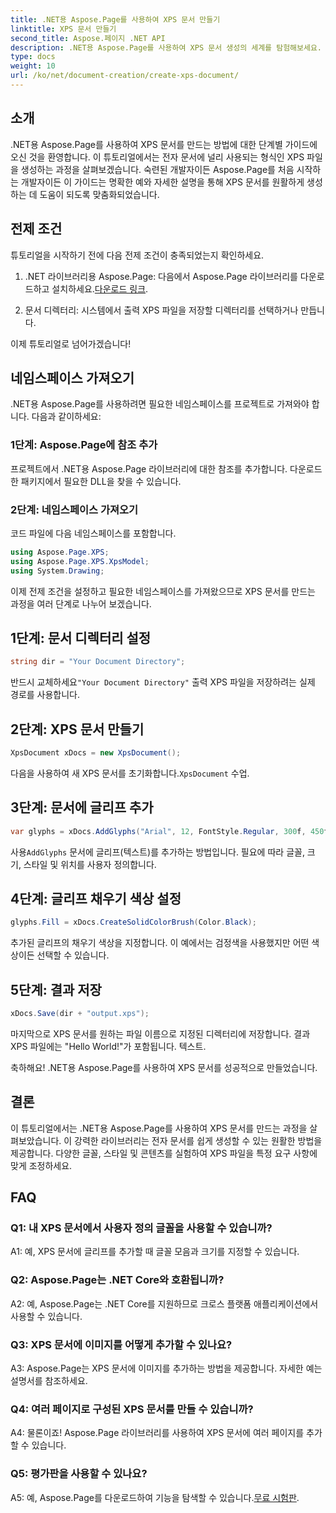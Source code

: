 ```yaml
---
title: .NET용 Aspose.Page를 사용하여 XPS 문서 만들기
linktitle: XPS 문서 만들기
second_title: Aspose.페이지 .NET API
description: .NET용 Aspose.Page를 사용하여 XPS 문서 생성의 세계를 탐험해보세요. 단계별 가이드에 따라 전자 문서를 손쉽게 생성하세요.
type: docs
weight: 10
url: /ko/net/document-creation/create-xps-document/
---
```

## 소개

.NET용 Aspose.Page를 사용하여 XPS 문서를 만드는 방법에 대한 단계별 가이드에 오신 것을 환영합니다. 이 튜토리얼에서는 전자 문서에 널리 사용되는 형식인 XPS 파일을 생성하는 과정을 살펴보겠습니다. 숙련된 개발자이든 Aspose.Page를 처음 시작하는 개발자이든 이 가이드는 명확한 예와 자세한 설명을 통해 XPS 문서를 원활하게 생성하는 데 도움이 되도록 맞춤화되었습니다.

## 전제 조건

튜토리얼을 시작하기 전에 다음 전제 조건이 충족되었는지 확인하세요.

1.  .NET 라이브러리용 Aspose.Page: 다음에서 Aspose.Page 라이브러리를 다운로드하고 설치하세요.[다운로드 링크](https://releases.aspose.com/page/net/).

2. 문서 디렉터리: 시스템에서 출력 XPS 파일을 저장할 디렉터리를 선택하거나 만듭니다.

이제 튜토리얼로 넘어가겠습니다!

## 네임스페이스 가져오기

.NET용 Aspose.Page를 사용하려면 필요한 네임스페이스를 프로젝트로 가져와야 합니다. 다음과 같이하세요:

### 1단계: Aspose.Page에 참조 추가

프로젝트에서 .NET용 Aspose.Page 라이브러리에 대한 참조를 추가합니다. 다운로드한 패키지에서 필요한 DLL을 찾을 수 있습니다.

### 2단계: 네임스페이스 가져오기

코드 파일에 다음 네임스페이스를 포함합니다.

```csharp
using Aspose.Page.XPS;
using Aspose.Page.XPS.XpsModel;
using System.Drawing;
```

이제 전제 조건을 설정하고 필요한 네임스페이스를 가져왔으므로 XPS 문서를 만드는 과정을 여러 단계로 나누어 보겠습니다.

## 1단계: 문서 디렉터리 설정

```csharp
string dir = "Your Document Directory";
```

 반드시 교체하세요`"Your Document Directory"` 출력 XPS 파일을 저장하려는 실제 경로를 사용합니다.

## 2단계: XPS 문서 만들기

```csharp
XpsDocument xDocs = new XpsDocument();
```

 다음을 사용하여 새 XPS 문서를 초기화합니다.`XpsDocument` 수업.

## 3단계: 문서에 글리프 추가

```csharp
var glyphs = xDocs.AddGlyphs("Arial", 12, FontStyle.Regular, 300f, 450f, "Hello World!");
```

 사용`AddGlyphs` 문서에 글리프(텍스트)를 추가하는 방법입니다. 필요에 따라 글꼴, 크기, 스타일 및 위치를 사용자 정의합니다.

## 4단계: 글리프 채우기 색상 설정

```csharp
glyphs.Fill = xDocs.CreateSolidColorBrush(Color.Black);
```

추가된 글리프의 채우기 색상을 지정합니다. 이 예에서는 검정색을 사용했지만 어떤 색상이든 선택할 수 있습니다.

## 5단계: 결과 저장

```csharp
xDocs.Save(dir + "output.xps");
```

마지막으로 XPS 문서를 원하는 파일 이름으로 지정된 디렉터리에 저장합니다. 결과 XPS 파일에는 "Hello World!"가 포함됩니다. 텍스트.

축하해요! .NET용 Aspose.Page를 사용하여 XPS 문서를 성공적으로 만들었습니다.

## 결론

이 튜토리얼에서는 .NET용 Aspose.Page를 사용하여 XPS 문서를 만드는 과정을 살펴보았습니다. 이 강력한 라이브러리는 전자 문서를 쉽게 생성할 수 있는 원활한 방법을 제공합니다. 다양한 글꼴, 스타일 및 콘텐츠를 실험하여 XPS 파일을 특정 요구 사항에 맞게 조정하세요.

## FAQ

### Q1: 내 XPS 문서에서 사용자 정의 글꼴을 사용할 수 있습니까?

A1: 예, XPS 문서에 글리프를 추가할 때 글꼴 모음과 크기를 지정할 수 있습니다.

### Q2: Aspose.Page는 .NET Core와 호환됩니까?

A2: 예, Aspose.Page는 .NET Core를 지원하므로 크로스 플랫폼 애플리케이션에서 사용할 수 있습니다.

### Q3: XPS 문서에 이미지를 어떻게 추가할 수 있나요?

A3: Aspose.Page는 XPS 문서에 이미지를 추가하는 방법을 제공합니다. 자세한 예는 설명서를 참조하세요.

### Q4: 여러 페이지로 구성된 XPS 문서를 만들 수 있습니까?

A4: 물론이죠! Aspose.Page 라이브러리를 사용하여 XPS 문서에 여러 페이지를 추가할 수 있습니다.

### Q5: 평가판을 사용할 수 있나요?

 A5: 예, Aspose.Page를 다운로드하여 기능을 탐색할 수 있습니다.[무료 시험판](https://releases.aspose.com/).